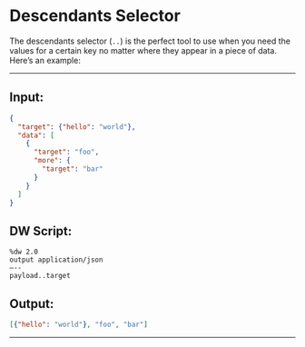 # Descendants Selector

The descendants selector (`..`) is the perfect tool to use when you need the values for a certain key no matter where they appear in a piece of data. Here’s an example:

---
## Input:
```json
{
  "target": {"hello": "world"},
  "data": [
    {
      "target": "foo",
      "more": {
        "target": "bar"
      }
    }
  ]
}
```
## DW Script:
```dw
%dw 2.0
output application/json
—--
payload..target
```
## Output:
```json
[{"hello": "world"}, "foo", "bar"]
```
---
